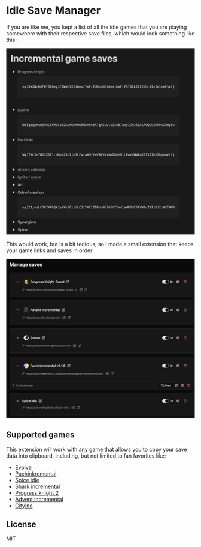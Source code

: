 # Idle Save Manager

If you are like me, you kept a list of all the idle games that you are playing somewhere with their respective save files, which would look something like this:

![notion](notion.png)

This would work, but is a bit tedious, so I made a small extension that keeps your game links and saves in order:

![extension](extension.png)

## Supported games

This extension will work with any game that allows you to copy your save data into clipboard, including, but not limited to fan favorites like:

- [Evolve](https://github.com/pmotschmann/Evolve)
- [Pachinkremental](https://poochyexe.github.io/pachinkremental/pachinkremental.html)
- [Spice idle](https://zakuro98.github.io/Spice-Idle/)
- [Shark incremental](https://mrredshark77.github.io/shark-incremental/)
- [Progress knight 2](https://indomit.github.io/progress_knight_2/)
- [Advent incremental](https://paperpilot.dev/advent/)
- [CityInc](http://cityinc.se/)

## License

MIT
